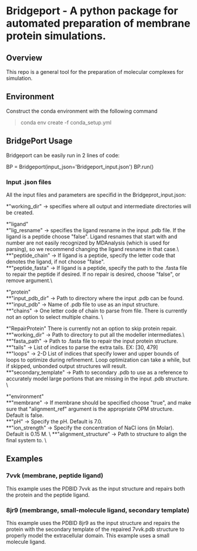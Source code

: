 # Bridgeport - A python package for automated preparation of membrane protein simulations.
## Overview
This repo is a general tool for the preparation of molecular complexes for simulation.

## Environment
Construct the conda environment with the following command

> conda env create -f conda_setup.yml

## BridgePort Usage 
Bridgeport can be easily run in 2 lines of code:

BP = Bridgeport(input_json='Bridgeport_input.json')
BP.run()

### Input .json files
All the input files and parameters are specifid in the Bridgeprot_input.json:

*"working_dir" -> specifies where all output and intermediate directories will be created.

*"ligand"\
*"lig_resname" -> specifies the ligand resname in the input .pdb file. If the ligand is a peptide choose "false". Ligand resnames that start with and number are not easily recognized by MDAnalysis (which is used for parsing), so we recommend changing the ligand resname in that case.\ 
**"peptide_chain" -> If ligand is a peptide, specify the letter code that denotes the ligand, if not choose "false".\
**"peptide_fasta" -> If ligand is a peptide, specify the path to the .fasta file to repair the peptide if desired. If no repair is desired, choose "false", or remove argument.\

*"protein"\
**"input_pdb_dir" -> Path to directory where the input .pdb can be found.\
**"input_pdb" -> Name of .pdb file to use as an input structure.\
**"chains" -> One letter code of chain to parse from file. There is currently not an option to select multiple chains. \

*"RepairProtein" There is currently not an option to skip protein repair.\
**"working_dir" -> Path to directory to put all the modeller intermediates.\ 
**"fasta_path" -> Path to .fasta file to repair the input protein structure.\
**"tails" -> List of indices to parse the extra tails. EX: [30, 479]\
**"loops" -> 2-D List of indices that specify lower and upper bounds of loops to optimize during refinement. Loop optimization can take a while, but if skipped, unbonded output structures will result. \
**"secondary_template" -> Path to secondary .pdb to use as a reference to accurately model large portions that are missing in the input .pdb structure. \

*"environment" \
**"membrane" -> If membrane should be specified choose "true", and make sure that "alignment_ref" argument is the appropriate OPM structure. Default is false. \
**"pH" -> Specify the pH. Default is 7.0.\
**"ion_strength" -> Specify the concentration of NaCl ions (in Molar). Default is 0.15 M. \ 
**"alignment_structure" -> Path to structure to align the final system to. \

## Examples
### 7vvk (membrane, peptide ligand)
This example uses the PDBID 7vvk as the input structure and repairs both the protein and the peptide ligand. 
### 8jr9 (membrange, small-molecule ligand, secondary template)
This example uses the PDBID 8jr9 as the input structure and repairs the protein with the secondary template of the repaired 7vvk.pdb structure to properly model the extracellular domain. This example uses a small molecule ligand. 



